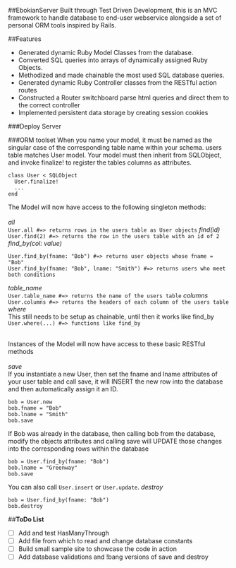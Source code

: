 ##EbokianServer
Built through Test Driven Development, this is an MVC framework to handle database to end-user webservice alongside a set of personal ORM tools inspired by Rails.

##Features
* Generated dynamic Ruby Model Classes from the database.
* Converted SQL queries into arrays of dynamically assigned Ruby Objects.
* Methodized and made chainable the most used SQL database queries.
* Generated dynamic Ruby Controller classes from the RESTful action routes
* Constructed a Router switchboard parse html queries and direct them to the correct controller
* Implemented persistent data storage by creating session cookies

###Deploy Server


###ORM toolset
When you name your model, it must be named as the singular case of the
corresponding table name within your schema. users table matches User model.
Your model must then inherit from SQLObject, and invoke finalize! to register
the tables columns as attributes.
```
class User < SQLObject
  User.finalize!
  ...
end
```
The Model will now have access to the following singleton methods:<br /><br />
*all*<br />
`User.all #=> returns rows in the users table as User objects`
*find(id)*<br />
`User.find(2) #=> returns the row in the users table with an id of 2`
*find_by(col: value)*<br />
```
User.find_by(fname: "Bob") #=> returns user objects whose fname = "Bob"
User.find_by(fname: "Bob", lname: "Smith") #=> returns users who meet both conditions
```
*table_name*<br />
`User.table_name #=> returns the name of the users table`
*columns*<br />
`User.columns #=> returns the headers of each column of the users table`
*where*<br />
This still needs to be setup as chainable, until then it works like find_by
`User.where(...) #=> functions like find_by`
<br /><br />

Instances of the Model will now have access to these basic RESTful methods<br /><br />
*save* <br />
If you instantiate a new User, then set the fname and lname attributes of your
user table and call save, it will INSERT the new row into the database and then
automatically assign it an ID.
```
bob = User.new
bob.fname = "Bob"
bob.lname = "Smith"
bob.save
```
If Bob was already in the database, then calling bob from the database, modify
the objects attributes and calling save will UPDATE those changes into the
corresponding rows within the database
```
bob = User.find_by(fname: "Bob")
bob.lname = "Greenway"
bob.save
```
You can also call `User.insert` or `User.update`.
*destroy* <br />
```
bob = User.find_by(fname: "Bob")
bob.destroy
```

##**ToDo List**
* [ ] Add and test HasManyThrough
* [ ] Add file from which to read and change database constants
* [ ] Build small sample site to showcase the code in action
* [ ] Add database validations and !bang versions of save and destroy
